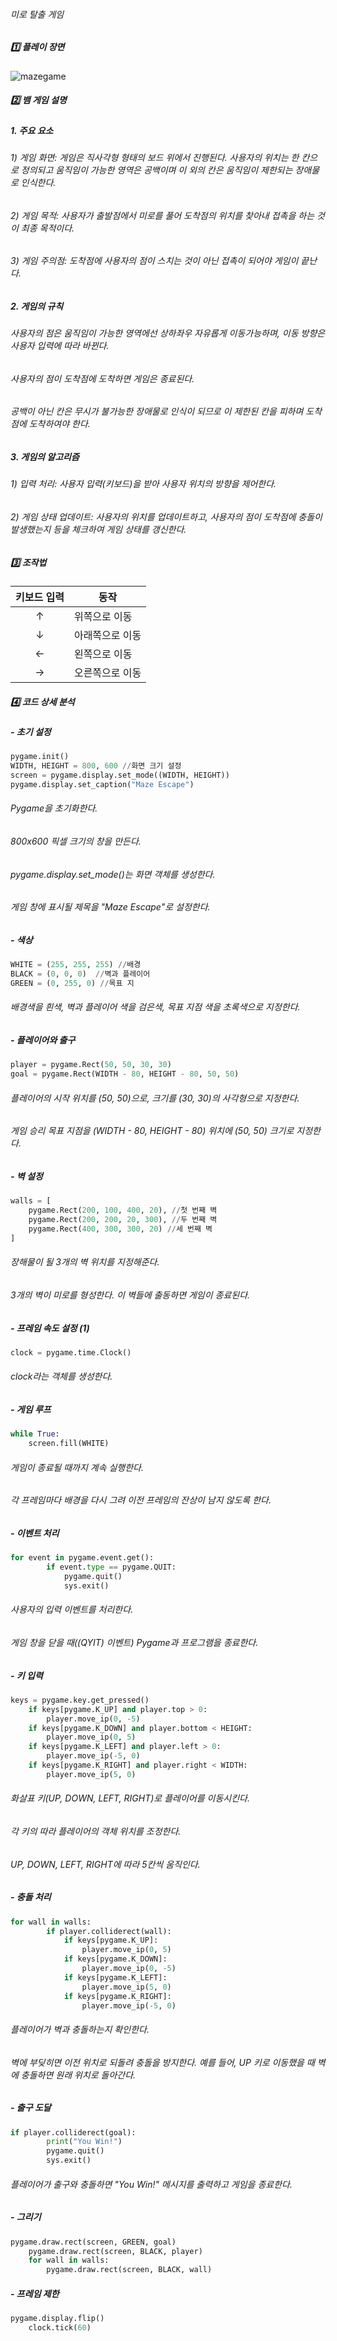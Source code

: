 ###### 미로 탈출 게임
##### 1️⃣ 플레이 장면
![mazegame](https://github.com/user-attachments/assets/3b87d557-0af7-4bc6-8f5c-408726ee838a)

##### 2️⃣ 뱀 게임 설명
##### 1. 주요 요소
 ###### 1) 게임 화면: 게임은 직사각형 형태의 보드 위에서 진행된다. 사용자의 위치는 한 칸으로 정의되고 움직임이 가능한 영역은 공백이며 이 외의 칸은 움직임이 제한되는 장애물로 인식한다.
 ###### 2) 게임 목적: 사용자가 출발점에서 미로를 풀어 도착점의 위치를 찾아내 접촉을 하는 것이 최종 목적이다. 
 ###### 3) 게임 주의점: 도착점에 사용자의 점이 스치는 것이 아닌 접촉이 되어야 게임이 끝난다. 

##### 2. 게임의 규칙
###### 사용자의 점은 움직임이 가능한 영역에선 상하좌우 자유롭게 이동가능하며, 이동 방향은 사용자 입력에 따라 바뀐다.
###### 사용자의 점이 도착점에 도착하면 게임은 종료된다.
###### 공백이 아닌 칸은 무시가 불가능한 장애물로 인식이 되므로 이 제한된 칸을 피하며 도착점에 도착하여야 한다. 

##### 3. 게임의 알고리즘
 ###### 1) 입력 처리: 사용자 입력(키보드)을 받아 사용자 위치의 방향을 제어한다.
 ###### 2) 게임 상태 업데이트: 사용자의 위치를 업데이트하고, 사용자의 점이 도착점에 충돌이 발생했는지 등을 체크하여 게임 상태를 갱신한다.

 ##### 3️⃣ 조작법
|키보드 입력|동작|
|:---:|---|
|↑|위쪽으로 이동|
|↓|아래쪽으로 이동|
|←|왼쪽으로 이동|
|→|오른쪽으로 이동|

##### 4️⃣ 코드 상세 분석
##### - 초기 설정
```python
pygame.init()
WIDTH, HEIGHT = 800, 600 //화면 크기 설정
screen = pygame.display.set_mode((WIDTH, HEIGHT))
pygame.display.set_caption("Maze Escape")
```
###### Pygame을 초기화한다. 
###### 800x600 픽셀 크기의 창을 만든다.
###### pygame.display.set_mode()는 화면 객체를 생성한다.
###### 게임 창에 표시될 제목을 "Maze Escape"로 설정한다.

##### - 색상
```python
WHITE = (255, 255, 255) //배경
BLACK = (0, 0, 0)  //벽과 플레이어
GREEN = (0, 255, 0) //목표 지
```
###### 배경색을 흰색, 벽과 플레이어 색을 검은색, 목표 지점 색을 초록색으로 지정한다.

##### - 플레이어와 출구
```python
player = pygame.Rect(50, 50, 30, 30)
goal = pygame.Rect(WIDTH - 80, HEIGHT - 80, 50, 50)
```
###### 플레이어의 시작 위치를 (50, 50)으로, 크기를 (30, 30)의 사각형으로 지정한다.
###### 게임 승리 목표 지점을 (WIDTH - 80, HEIGHT - 80) 위치에 (50, 50) 크기로 지정한다.

##### - 벽 설정
```python
walls = [
    pygame.Rect(200, 100, 400, 20), //첫 번째 벽
    pygame.Rect(200, 200, 20, 300), //두 번째 벽
    pygame.Rect(400, 300, 300, 20) //세 번째 벽
]
```
###### 장해물이 될 3개의 벽 위치를 지정해준다.
###### 3개의 벽이 미로를 형성한다. 이 벽들에 출동하면 게임이 종료된다.

##### - 프레임 속도 설정 (1)
```python
clock = pygame.time.Clock()
```
###### clock라는 객체를 생성한다.

##### - 게임 루프
```python
while True:
    screen.fill(WHITE)
```
###### 게임이 종료될 때까지 계속 실행한다.
###### 각 프레임마다 배경을 다시 그려 이전 프레임의 잔상이 남지 않도록 한다.

##### - 이벤트 처리
```python
for event in pygame.event.get():
        if event.type == pygame.QUIT:
            pygame.quit()
            sys.exit()
```
###### 사용자의 입력 이벤트를 처리한다.
###### 게임 창을 닫을 때((QYIT) 이벤트) Pygame과 프로그램을 종료한다.

##### - 키 입력
```python
keys = pygame.key.get_pressed()
    if keys[pygame.K_UP] and player.top > 0:
        player.move_ip(0, -5)
    if keys[pygame.K_DOWN] and player.bottom < HEIGHT:
        player.move_ip(0, 5)
    if keys[pygame.K_LEFT] and player.left > 0:
        player.move_ip(-5, 0)
    if keys[pygame.K_RIGHT] and player.right < WIDTH:
        player.move_ip(5, 0)
```
###### 화살표 키(UP, DOWN, LEFT, RIGHT)로 플레이어를 이동시킨다.
###### 각 키의 따라 플레이어의 객체 위치를 조정한다. 
###### UP, DOWN, LEFT, RIGHT에 따라 5칸씩 움직인다.

##### - 충돌 처리
```python
for wall in walls:
        if player.colliderect(wall):
            if keys[pygame.K_UP]:
                player.move_ip(0, 5)
            if keys[pygame.K_DOWN]:
                player.move_ip(0, -5)
            if keys[pygame.K_LEFT]:
                player.move_ip(5, 0)
            if keys[pygame.K_RIGHT]:
                player.move_ip(-5, 0)
```
###### 플레이어가 벽과 충돌하는지 확인한다.
###### 벽에 부딪히면 이전 위치로 되돌려 충돌을 방지한다. 예를 들어, UP 키로 이동했을 때 벽에 충돌하면 원래 위치로 돌아간다.

##### - 출구 도달
```python
if player.colliderect(goal):
        print("You Win!")
        pygame.quit()
        sys.exit()
```
###### 플레이어가 출구와 충돌하면 "You Win!" 메시지를 출력하고 게임을 종료한다.

##### - 그리기
```python
pygame.draw.rect(screen, GREEN, goal)
    pygame.draw.rect(screen, BLACK, player)
    for wall in walls:
        pygame.draw.rect(screen, BLACK, wall)
```

##### - 프레임 제한
```python
pygame.display.flip()
    clock.tick(60)
```




















